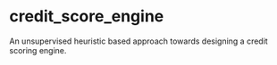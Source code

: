 # credit_score_engine
An unsupervised heuristic based approach towards designing a credit scoring engine.
